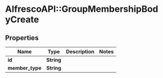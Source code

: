 # AlfrescoAPI::GroupMembershipBodyCreate

## Properties
Name | Type | Description | Notes
------------ | ------------- | ------------- | -------------
**id** | **String** |  | 
**member_type** | **String** |  | 


